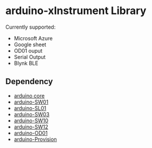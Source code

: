# arduino-xInstrument Library

Currently supported:
* Microsoft Azure
* Google sheet
* OD01 ouput
* Serial Output
* Blynk BLE

## Dependency
* [arduino core](https://github.com/xinabox/arduino-CORE)
* [arduino-SW01](https://github.com/xinabox/arduino-SW01.git)
* [arduino-SL01](https://github.com/xinabox/arduino-SL01)
* [arduino-SW03](https://github.com/xinabox/arduino-SW03.git)
* [arduino-SW10](https://github.com/xinabox/arduino-SW10)
* [arduino-SW12](https://github.com/xinabox/arduino-SW12)
* [arduino-OD01](https://github.com/xinabox/arduino-OD01)
* [arduino-Provision](https://github.com/xinabox/arduino-Provision)

